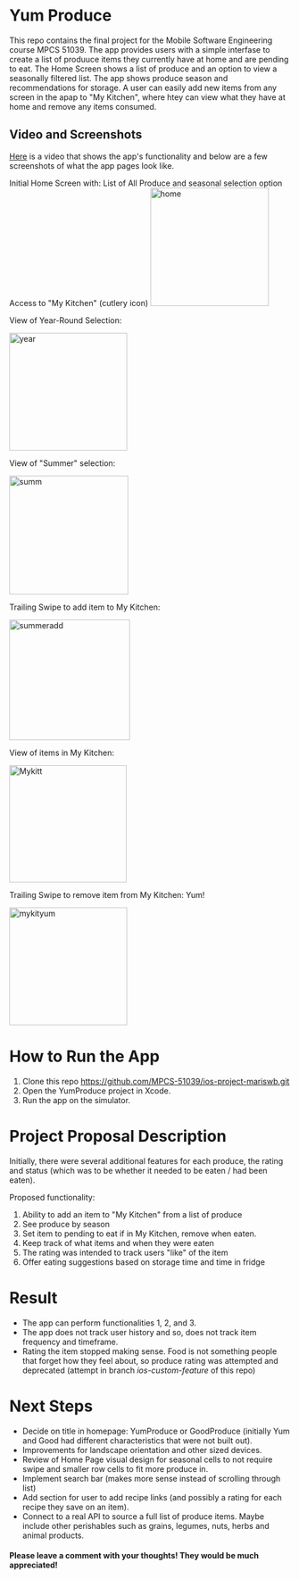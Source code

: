 # Yum Produce
This repo contains the final project for the Mobile Software Engineering course MPCS 51039. 
The app provides users with a simple interfase to create a list of produuce items they currently have at home and are pending to eat. The Home Screen shows a list of produce and an option to view a seasonally filtered list. The app shows produce season and recommendations for storage. A user can easily add new items from any screen in the apap to "My Kitchen", where htey can view what they have at home and remove any items consumed. 

## Video and Screenshots
[Here](https://www.youtube.com/watch?v=IQK772iKExQ) is a video that shows the app's functionality and below are a few screenshots of what the app pages look like. 

Initial Home Screen with:
List of All Produce and seasonal selection option
Access to "My Kitchen" (cutlery icon)
<img width="212" alt="home" src="https://user-images.githubusercontent.com/83419562/170388668-c3237d05-2955-4071-95b0-3b6d92ff4930.png">


View of Year-Round Selection:

<img width="211" alt="year" src="https://user-images.githubusercontent.com/83419562/170388677-2b415ea4-912d-456e-a174-fc30c7e9bbda.png">


View of "Summer" selection:

<img width="213" alt="summ" src="https://user-images.githubusercontent.com/83419562/170388859-1478a4c5-789a-4c24-95ae-b297683262fa.png">


Trailing Swipe to add item to My Kitchen:

<img width="216" alt="summeradd" src="https://user-images.githubusercontent.com/83419562/170388881-50307571-ea63-426e-ac72-bf288635832e.png">


View of items in My Kitchen:

<img width="210" alt="Mykitt" src="https://user-images.githubusercontent.com/83419562/170388895-9c8ae47b-6843-4ed1-830a-683f38294185.png">


Trailing Swipe to remove item from My Kitchen: Yum!

<img width="211" alt="mykityum" src="https://user-images.githubusercontent.com/83419562/170388918-43a6909c-e92f-48ca-9c34-13e4c43185e2.png">

# How to Run the App
1. Clone this repo https://github.com/MPCS-51039/ios-project-mariswb.git
2. Open the YumProduce project in Xcode.
3. Run the app on the simulator.

# Project Proposal Description

Initially, there were several additional features for each produce, the rating and status (which was to be whether it needed to be eaten / had been eaten). 

Proposed functionality:
1. Ability to add an item to "My Kitchen" from a list of produce
2. See produce by season
3. Set item to pending to eat if in My Kitchen, remove when eaten.
4. Keep track of what items and when they were eaten
5. The rating was intended to track users "like" of the item
6. Offer eating suggestions based on storage time and time in fridge


# Result
- The app can perform functionalities 1, 2, and 3.
- The app does not track user history and so, does not track item frequency and timeframe.
- Rating the item stopped making sense. Food is not something people that forget how they feel about, so produce rating was attempted and deprecated (attempt in branch _ios-custom-feature_ of this repo)

# Next Steps
- Decide on title in homepage: YumProduce or GoodProduce (initially Yum and Good had different characteristics that were not built out).
- Improvements for landscape orientation and other sized devices.
- Review of Home Page visual design for seasonal cells to not require swipe and smaller row cells to fit more produce in.
- Implement search bar (makes more sense instead of scrolling through list)
- Add section for user to add recipe links (and possibly a rating for each recipe they save on an item).
- Connect to a real API to source a full list of produce items. Maybe include other perishables such as grains, legumes, nuts, herbs and animal products. 


#### Please leave a comment with your thoughts! They would be much appreciated!

